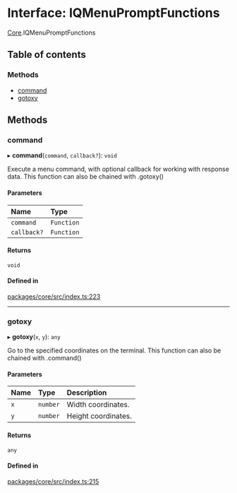# Interface: IQMenuPromptFunctions

[Core](../modules/Core.md).IQMenuPromptFunctions

## Table of contents

### Methods

- [command](Core.IQMenuPromptFunctions.md#command)
- [gotoxy](Core.IQMenuPromptFunctions.md#gotoxy)

## Methods

### command

▸ **command**(`command`, `callback?`): `void`

Execute a menu command, with optional callback for working with response data.
This function can also be chained with .gotoxy()

#### Parameters

| Name | Type |
| :------ | :------ |
| `command` | `Function` |
| `callback?` | `Function` |

#### Returns

`void`

#### Defined in

[packages/core/src/index.ts:223](https://github.com/iniquitybbs/iniquity/blob/5dc4891/packages/core/src/index.ts#L223)

___

### gotoxy

▸ **gotoxy**(`x`, `y`): `any`

Go to the specified coordinates on the terminal.
This function can also be chained with .command()

#### Parameters

| Name | Type | Description |
| :------ | :------ | :------ |
| `x` | `number` | Width coordinates. |
| `y` | `number` | Height coordinates. |

#### Returns

`any`

#### Defined in

[packages/core/src/index.ts:215](https://github.com/iniquitybbs/iniquity/blob/5dc4891/packages/core/src/index.ts#L215)
